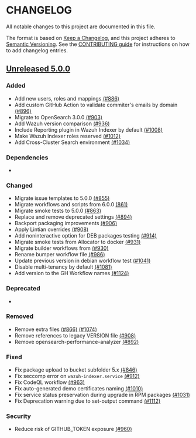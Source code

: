 # CHANGELOG
All notable changes to this project are documented in this file.

The format is based on [Keep a Changelog](https://keepachangelog.com/en/1.0.0/), and this project adheres to [Semantic Versioning](https://semver.org/spec/v2.0.0.html). See the [CONTRIBUTING guide](./CONTRIBUTING.md#Changelog) for instructions on how to add changelog entries.

## [Unreleased 5.0.0]
### Added
- Add new users, roles and mappings [(#886)](https://github.com/wazuh/wazuh-indexer/pull/886)
- Add custom GitHub Action to validate commiter's emails by domain [(#896)](https://github.com/wazuh/wazuh-indexer/pull/896)
- Migrate to OpenSearch 3.0.0 [(#903)](https://github.com/wazuh/wazuh-indexer/pull/903)
- Add Wazuh version comparison [(#936)](https://github.com/wazuh/wazuh-indexer/pull/936)
- Include Reporting plugin in Wazuh Indexer by default [(#1008)](https://github.com/wazuh/wazuh-indexer/pull/1008)
- Make Wazuh Indexer roles reserved [(#1012)](https://github.com/wazuh/wazuh-indexer/pull/1012)
- Add Cross-Cluster Search environment [(#1034)](https://github.com/wazuh/wazuh-indexer/pull/1034)

### Dependencies
-

### Changed
- Migrate issue templates to 5.0.0 [(#855)](https://github.com/wazuh/wazuh-indexer/pull/855)
- Migrate workflows and scripts from 6.0.0 [(861)](https://github.com/wazuh/wazuh-indexer/pull/861)
- Migrate smoke tests to 5.0.0 [(#863)](https://github.com/wazuh/wazuh-indexer/pull/863)
- Replace and remove deprecated settings [(#894)](https://github.com/wazuh/wazuh-indexer/pull/894)
- Backport packaging improvements [(#906)](https://github.com/wazuh/wazuh-indexer/pull/906)
- Apply Lintian overrides [(#908)](https://github.com/wazuh/wazuh-indexer/pull/908)
- Add noninteractive option for DEB packages testing [(#914)](https://github.com/wazuh/wazuh-indexer/pull/914)
- Migrate smoke tests from Allocator to docker [(#931)](https://github.com/wazuh/wazuh-indexer/pull/931)
- Migrate builder workflows from [(#930)](https://github.com/wazuh/wazuh-indexer/pull/930)
- Rename bumper workflow file [(#986)](https://github.com/wazuh/wazuh-indexer/pull/986)
- Update previous version in debian workflow test [(#1041)](https://github.com/wazuh/wazuh-indexer/pull/1041)
- Disable multi-tenancy by default [(#1081)](https://github.com/wazuh/wazuh-indexer/pull/1081)
- Add version to the GH Workflow names [(#1124)](https://github.com/wazuh/wazuh-indexer/pull/1124)

### Deprecated
-

### Removed
- Remove extra files [(#866)](https://github.com/wazuh/wazuh-indexer/pull/866) [(#1074)](https://github.com/wazuh/wazuh-indexer/pull/1074)
- Remove references to legacy VERSION file [(#908)](https://github.com/wazuh/wazuh-indexer/pull/908)
- Remove opensearch-performance-analyzer [(#892)](https://github.com/wazuh/wazuh-indexer/pull/892)

### Fixed
- Fix package upload to bucket subfolder 5.x [(#846)](https://github.com/wazuh/wazuh-indexer/pull/846)
- Fix seccomp error on `wazuh-indexer.service` [(#912)](https://github.com/wazuh/wazuh-indexer/pull/912)
- Fix CodeQL workflow [(#963)](https://github.com/wazuh/wazuh-indexer/pull/963)
- Fix auto-generated demo certificates naming [(#1010)](https://github.com/wazuh/wazuh-indexer/pull/1010)
- Fix service status preservation during upgrade in RPM packages [(#1031)](https://github.com/wazuh/wazuh-indexer/pull/1031)
- Fix Deprecation warning due to set-output command [(#1112)](https://github.com/wazuh/wazuh-indexer/pull/1112)

### Security
- Reduce risk of GITHUB_TOKEN exposure [(#960)](https://github.com/wazuh/wazuh-indexer/pull/960)

[Unreleased 5.0.0]: https://github.com/wazuh/wazuh-indexer/compare/4.14.1...5.0.0
